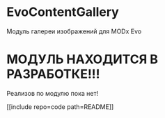 # EvoContentGallery
Модуль галереи изображений для MODx Evo
# МОДУЛЬ НАХОДИТСЯ В РАЗРАБОТКЕ!!!
Реализов по модулю пока нет!

[[include repo=code path=README]]
